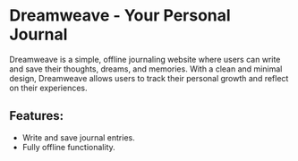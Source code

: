 # Dreamweave - Your Personal Journal

Dreamweave is a simple, offline journaling website where users can write and save their thoughts, dreams, and memories. With a clean and minimal design, Dreamweave allows users to track their personal growth and reflect on their experiences.

## Features:
- Write and save journal entries.
- Fully offline functionality.


